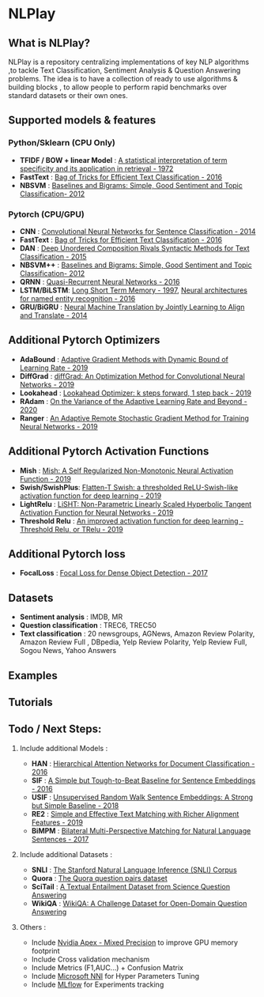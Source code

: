 # NLPlay

## What is NLPlay?
NLPlay is a repository centralizing implementations of key NLP algorithms ,to tackle Text Classification, Sentiment Analysis & Question Answering problems.
The idea is to have a collection of ready to use algorithms & building blocks , to allow people to perform rapid benchmarks over standard datasets or their own ones.  

## Supported models & features

### Python/Sklearn (CPU Only)
-  **TFIDF / BOW + linear Model** : [A statistical interpretation of term specificity and its application in retrieval - 1972](http://citeseerx.ist.psu.edu/viewdoc/download?doi=10.1.1.115.8343&rep=rep1&type=pdf)
-  **FastText**   : [Bag of Tricks for Efficient Text Classification - 2016](https://arxiv.org/abs/1607.01759)
-  **NBSVM**      : [Baselines and Bigrams: Simple, Good Sentiment and Topic Classification- 2012](https://www.aclweb.org/anthology/P12-2018.pdf)

### Pytorch (CPU/GPU)
-  **CNN**        : [Convolutional Neural Networks for Sentence Classification - 2014](https://arxiv.org/abs/1607.01759)
-  **FastText**   : [Bag of Tricks for Efficient Text Classification - 2016](https://arxiv.org/abs/1607.01759)
-  **DAN**        : [Deep Unordered Composition Rivals Syntactic Methods for Text Classification - 2015](https://arxiv.org/abs/1607.01759)
-  **NBSVM++**    : [Baselines and Bigrams: Simple, Good Sentiment and Topic Classification- 2012](https://www.aclweb.org/anthology/P12-2018.pdf)
-  **QRNN**       : [Quasi-Recurrent Neural Networks - 2016](https://arxiv.org/pdf/1611.01576)
-  **LSTM/BiLSTM**: [Long Short Term Memory - 1997](https://www.bioinf.jku.at/publications/older/2604.pdf),
                    [Neural architectures for named entity recognition - 2016](https://arxiv.org/pdf/1603.01360.pdf)
-  **GRU/BiGRU**  : [Neural Machine Translation by Jointly Learning to Align and Translate - 2014](https://arxiv.org/pdf/1409.0473)

## Additional Pytorch Optimizers
-  **AdaBound**  : [Adaptive Gradient Methods with Dynamic Bound of Learning Rate - 2019](https://arxiv.org/pdf/1902.09843)
-  **DiffGrad**  : [diffGrad: An Optimization Method for Convolutional Neural Networks - 2019](https://arxiv.org/pdf/1909.11015)
-  **Lookahead** : [Lookahead Optimizer: k steps forward, 1 step back - 2019](https://arxiv.org/pdf/1907.08610)
-  **RAdam**     : [On the Variance of the Adaptive Learning Rate and Beyond - 2020](https://arxiv.org/pdf/1908.03265)
-  **Ranger**    : [An Adaptive Remote Stochastic Gradient Method for Training Neural Networks - 2019](https://arxiv.org/pdf/1905.01422)
## Additional Pytorch Activation Functions
-  **Mish**           : [Mish: A Self Regularized Non-Monotonic Neural Activation Function - 2019](https://arxiv.org/pdf/1908.08681)
-  **Swish/SwishPlus**: [Flatten-T Swish: a thresholded ReLU-Swish-like activation function for deep learning - 2019](https://arxiv.org/ftp/arxiv/papers/1812/1812.06247.pdf)
-  **LightRelu**      : [LiSHT: Non-Parametric Linearly Scaled Hyperbolic Tangent Activation Function for Neural Networks - 2019](https://arxiv.org/abs/1901.05894)
-  **Threshold Relu** : [An improved activation function for deep learning - Threshold Relu, or TRelu - 2019](https://github.com/lessw2020/TRelu)
## Additional Pytorch loss
-  **FocalLoss** : [Focal Loss for Dense Object Detection - 2017](https://arxiv.org/pdf/1708.02002)
## Datasets
-  **Sentiment analysis**      : IMDB, MR
-  **Question classification** : TREC6, TREC50
-  **Text classification**     : 20 newsgroups, AGNews, Amazon Review Polarity, Amazon Review Full , DBpedia, Yelp Review Polarity, Yelp Review Full, Sogou News, Yahoo Answers 

## Examples

## Tutorials

## Todo / Next Steps:
1. Include additional Models :
    -  **HAN**   : [Hierarchical Attention Networks for Document Classification - 2016](https://www.aclweb.org/anthology/N16-1174.pdf)
    -  **SIF**   : [A Simple but Tough-to-Beat Baseline for Sentence Embeddings - 2016](https://openreview.net/forum?id=SyK00v5xx)
    -  **USIF**  : [Unsupervised Random Walk Sentence Embeddings: A Strong but Simple Baseline - 2018](https://www.aclweb.org/anthology/W18-3012.pdf)
    -  **RE2**   : [Simple and Effective Text Matching with Richer Alignment Features - 2019](https://arxiv.org/pdf/1908.00300)
    -  **BiMPM** : [Bilateral Multi-Perspective Matching for Natural Language Sentences - 2017](https://arxiv.org/pdf/1702.03814)

2. Include additional Datasets :
    -  **SNLI**    : [The Stanford Natural Language Inference (SNLI) Corpus](https://nlp.stanford.edu/projects/snli/)
    -  **Quora**   : [The Quora question pairs dataset](https://www.kaggle.com/c/quora-question-pairs)
    -  **SciTail** : [A Textual Entailment Dataset from Science Question Answering](https://allenai.org/data/scitail)
    -  **WikiQA**  : [WikiQA: A Challenge Dataset for Open-Domain Question Answering](https://www.microsoft.com/en-us/research/wp-content/uploads/2016/02/YangYihMeek_EMNLP-15_WikiQA.pdf)

3. Others :
    -  Include [Nvidia Apex - Mixed Precision](https://github.com/NVIDIA/apex) to improve GPU memory footprint
    -  Include Cross validation mechanism
    -  Include Metrics (F1,AUC...) + Confusion Matrix
    -  Include [Microsoft NNI](https://github.com/microsoft/nni) for Hyper Parameters Tuning 
    -  Include [MLflow](https://www.mlflow.org/docs/latest/index.html#) for Experiments tracking
